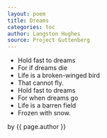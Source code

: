 ```yaml
---
layout: poem
title: Dreams
categories: toc
author: Langston Hughes
source: Project Guttenberg
---
```


- Hold fast to dreams
- For if dreams die
- Life is a broken-winged bird
- That cannot fly.
- Hold fast to dreams
- For when dreams go
- Life is a barren field
- Frozen with snow.

<p class="citation"> by {{ page.author }}</p>


